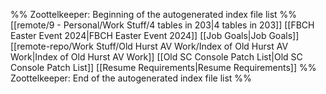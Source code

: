 %% Zoottelkeeper: Beginning of the autogenerated index file list  %%
 [[remote/9 - Personal/Work Stuff/4 tables in 203|4 tables in 203]]
 [[FBCH Easter Event 2024|FBCH Easter Event 2024]]
 [[Job Goals|Job Goals]]
 [[remote-repo/Work Stuff/Old Hurst AV Work/Index of Old Hurst AV Work|Index of Old Hurst AV Work]]
 [[Old SC Console Patch List|Old SC Console Patch List]]
 [[Resume Requirements|Resume Requirements]]
%% Zoottelkeeper: End of the autogenerated index file list  %%
